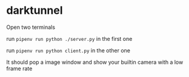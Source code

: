 # darktunnel


Open two terminals

run `pipenv run python ./server.py` in the first one

run `pipenv run python client.py` in the other one

It should pop a image window and show your builtin camera with a low frame rate
